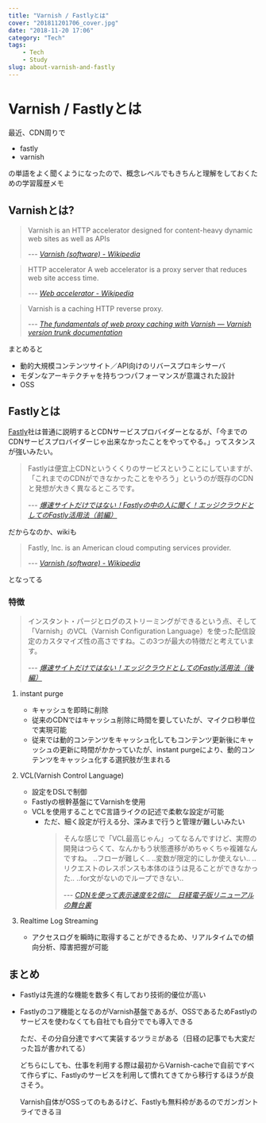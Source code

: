 ```yaml
---
title: "Varnish / Fastlyとは"
cover: "201811201706_cover.jpg"
date: "2018-11-20 17:06"
category: "Tech"
tags:
    - Tech
    - Study
slug: about-varnish-and-fastly
---
```


# Varnish / Fastlyとは

最近、CDN周りで

- fastly
- varnish

の単語をよく聞くようになったので、概念レベルでもきちんと理解をしておくための学習履歴メモ

## Varnishとは?

> Varnish is an HTTP accelerator designed for content-heavy dynamic web sites as well as APIs
>
> --- <cite>[Varnish (software) - Wikipedia](https://en.wikipedia.org/wiki/Varnish_(software))</cite>


> HTTP accelerator
> A web accelerator is a proxy server that reduces web site access time.
>
> --- <cite>[Web accelerator - Wikipedia](https://en.wikipedia.org/wiki/Web_accelerator)</cite>

> Varnish is a caching HTTP reverse proxy. 
>
> --- <cite>[The fundamentals of web proxy caching with Varnish — Varnish version trunk documentation](https://varnish-cache.org/docs/trunk/tutorial/introduction.html)</cite>

まとめると
  - 動的大規模コンテンツサイト／API向けのリバースプロキシサーバ
  - モダンなアーキテクチャを持ちつつパフォーマンスが意識された設計
  - OSS

## Fastlyとは

[Fastly](https://www.fastly.com/)社は普通に説明するとCDNサービスプロバイダーとなるが、「今までのCDNサービスプロバイダーじゃ出来なかったことをやってやる。」ってスタンスが強いみたい。

> Fastlyは便宜上CDNというくくりのサービスということにしていますが、「これまでのCDNができなかったことをやろう」というのが既存のCDNと発想が大きく異なるところです。
>
> --- <cite>[爆速サイトだけではない！Fastlyの中の人に聞く！エッジクラウドとしてのFastly活用法（前編）](https://cloud.nifty.com/navi/tech/fastly_1.htm)</cite>

だからなのか、wikiも

> Fastly, Inc. is an American cloud computing services provider.
>
> --- <cite>[Varnish (software) - Wikipedia](https://en.wikipedia.org/wiki/Varnish_(software))</cite>

となってる

### 特徴

> インスタント・パージとログのストリーミングができるという点、そして「Varnish」のVCL（Varnish Configuration Language）を使った配信設定のカスタマイズ性の高さですね。この3つが最大の特徴だと考えています。
>
> --- <cite>[爆速サイトだけではない！エッジクラウドとしてのFastly活用法（後編）](https://cloud.nifty.com/navi/tech/fastly_2.htm)</cite>

1. instant purge
    
    - キャッシュを即時に削除
    - 従来のCDNではキャッシュ削除に時間を要していたが、マイクロ秒単位で実現可能
    - 従来では動的コンテンツをキャッシュ化してもコンテンツ更新後にキャッシュの更新に時間がかかっていたが、instant purgeにより、動的コンテンツをキャッシュ化する選択肢が生まれる

2. VCL(Varnish Control Language)
    
    - 設定をDSLで制御
    - Fastlyの根幹基盤にてVarnishを使用
    - VCLを使用することでC言語ライクの記述で柔軟な設定が可能
      - ただ、細く設定が行える分、深みまで行うと管理が難しいみたい
        > そんな感じで「VCL最高じゃん」ってなるんですけど、実際の開発はつらくて、なんかもう状態遷移がめちゃくちゃ複雑なんですね。
        > ..フローが難しく..
        > ..変数が限定的にしか使えない..
        > ..リクエストのレスポンスも本体のほうは見ることができなかった..
        > ..for文がないのでループできない..
        > 
        > --- <cite>[CDNを使って表示速度を2倍に　日経電子版リニューアルの舞台裏](https://logmi.jp/282375)</cite>

3. Realtime Log Streaming

   - アクセスログを瞬時に取得することができるため、リアルタイムでの傾向分析、障害把握が可能

## まとめ
- Fastlyは先進的な機能を数多く有しており技術的優位が高い

- Fastlyのコア機能となるのがVarnish基盤であるが、OSSであるためFastlyのサービスを使わなくても自社でも自分ででも導入できる

  ただ、その分自分達ですべて実装するツラミがある（日経の記事でも大変だった旨が書かれてる）
  
  どちらにしても、仕事を利用する際は最初からVarnish-cacheで自前ですべて作らずに、Fastlyのサービスを利用して慣れてきてから移行するほうが良さそう。
  
  Varnish自体がOSSってのもあるけど、Fastlyも無料枠があるのでガンガントライできるヨ
